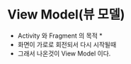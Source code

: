 View Model(뷰 모델)
===
* Activity 와 Fragment 의 목적
  * 
* 화면이 가로로 회전되서 다시 시작될때 
* 그래서 나온것이 View Model 이다.
